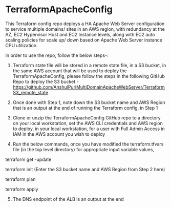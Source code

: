 # TerraformApacheConfig
This Terraform config repo deploys a HA Apache Web Server configuration to service multiple domains/ sites in an AWS region, 
with redundancy at the AZ, EC2 Hypervisor Host and EC2 Instance levels, along with EC2 auto scaling policies for scale up/ down based on Apache Web Server instance CPU utilization.


In order to use the repo, follow the below steps-:

1) Terraform state file will be stored in a remote state file, in a S3 bucket, in the same AWS account that will be used to deploy the TerraformApacheConfig, please follow the steps in the following GitHub Repo to deploy the S3 bucket - https://github.com/AnshulPuriMultiDomainApacheWebServer/TerraformS3_remote_state


2) Once done with Step 1, note down the S3 bucket name and AWS Region that is an output at the end of running the Terraform config. in Step 1

3) Clone or unzip the TerraformApacheConfig GitHub repo to a directory on your local workstation, set the AWS CLI credentials and AWS region to deploy, in your local workstation, for a user with Full Admin Access in IAM in the AWS account you wish to deploy

4) Run the below commands, once you have modified the terraform.tfvars file (in the top level directory) for appropriate input variable values,


terraform get -update

terraform init (Enter the S3 bucket name and AWS Region from Step 2 here)

terraform plan

terraform apply

5) The DNS endpoint of the ALB is an output at the end


   
